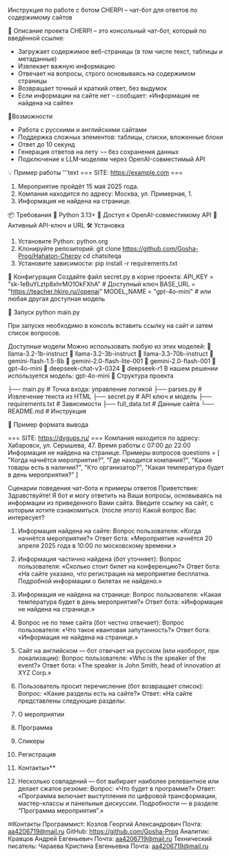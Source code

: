 Инструкция по работе с ботом
CHERPI – чат-бот для ответов по содержимому сайтов

📌 Описание проекта
CHERPI – это консольный чат-бот, который по введённой ссылке:
- Загружает содержимое веб-страницы (в том числе текст, таблицы и метаданные)
- Извлекает важную информацию
- Отвечает на вопросы, строго основываясь на содержимом страницы
- Возвращает точный и краткий ответ, без выдумок
- Если информации на сайте нет – сообщает: «Информация не найдена на сайте»

Возможности
- Работа с русскими и английскими сайтами
- Поддержка сложных элементов: таблицы, списки, вложенные блоки
- Ответ до 10 секунд
- Генерация ответов на лету ¬– без сохранения данных
- Подключение к LLM-моделям через OpenAI-совместимый API

💡 Пример работы
'''text
=== SITE: https://example.com ===
1. Мероприятие пройдёт 15 мая 2025 года.
2. Компания находится по адресу: Москва, ул. Примерная, 1.
3. Информация не найдена на странице.

📦 Требования
 Python 3.13+
 Доступ к OpenAI-совместимому API
 Активный API-ключ и URL
🛠 Установка
1. Установите Python: python.org
2. Клонируйте репозиторий:
git clone https://github.com/Gosha-Prog/Hahaton-Cherpy
cd chatsiteqa
3. Установите зависимости:
pip install -r requirements.txt

🔐 Конфигурация
Создайте файл secret.py в корне проекта:
API_KEY = "sk-1eBuYLztp8xhrMO1OkFXhA" # Доступный ключ
BASE_URL = "https://teacher.hkiro.ru//openai"
MODEL_NAME = "gpt-4o-mini"  # или любая другая доступная модель

🚀 Запуск
python main.py

При запуске необходимо в консоль вставить ссылку на сайт и затем список вопросов.

Доступные модели
Можно использовать любую из этих моделей:
 llama-3.2-1b-instruct
 llama-3.2-3b-instruct
 llama-3.3-70b-instruct
 gemini-flash-1.5-8b
 gemini-2.0-flash-lite-001
 gemini-2.0-flash-001
 gpt-4o-mini
 deepseek-chat-v3-0324
 deepseek-r1
В нашем решении используется модель: gpt-4o-mini
📁 Структура проекта

├── main.py             # Точка входа: управление логикой
├── parses.py           # Извлечение текста из HTML
├── secret.py           # API ключ и модель
├── requirements.txt    # Зависимости
├── full_data.txt          # Данные сайта
└── README.md           # Инструкция

📌 Пример формата вывода

=== SITE: https://dvgups.ru/ ===
Компания находится по адресу: Хабаровск, ул. Серышева, 47.
Время работы с 07:00 до 22:00
Информация не найдена на странице.
Примеры вопросов
questions = [
    "Когда начнётся мероприятие?",
    "Где находится компания?",
    "Какие товары есть в наличии?",
    "Кто организатор?",
    "Какая температура будет в день мероприятия?"
]



Сценарии поведения чат-бота и примеры ответов
Приветствие: Здравствуйте! Я бот и могу ответить на Ваши вопросы, основываясь на информации из приведенного Вами сайта.
 Введите ссылку на сайт, с которым хотите ознакомиться. (после этого) 
 Какой вопрос Вас интересует?

1. Информация найдена на сайте:
Вопрос пользователя:
«Когда начнётся мероприятие?»
Ответ бота:
«Мероприятие начнётся 20 апреля 2025 года в 10:00 по московскому времени.»

2. Информация частично найдена (бот уточняет):
Вопрос пользователя:
«Сколько стоит билет на конференцию?»
Ответ бота:
«На сайте указано, что регистрация на мероприятие бесплатна. Подробной информации о билетах не найдено.»

3. Информация не найдена на странице:
Вопрос пользователя:
«Какая температура будет в день мероприятия?»
Ответ бота:
«Информация не найдена на странице.»

4. Вопрос не по теме сайта (бот честно отвечает):
Вопрос пользователя:
«Что такое квантовая запутанность?»
Ответ бота:
«Информация не найдена на странице.»

5. Сайт на английском — бот отвечает на русском (или наоборот, при локализации):
Вопрос пользователя:
«Who is the speaker of the event?»
Ответ бота:
«The speaker is John Smith, head of innovation at XYZ Corp.»

6. Пользователь просит перечисление (бот возвращает список):
Вопрос:
«Какие разделы есть на сайте?»
Ответ:
«На сайте представлены следующие разделы:
1. О мероприятии
2. Программа
3. Спикеры
4. Регистрация
5. Контакты»**

7. Несколько совпадений — бот выбирает наиболее релевантное или делает сжатое резюме:
Вопрос:
«Что будет в программе?»
Ответ:
«Программа включает выступления по цифровой трансформации, мастер-классы и панельные дискуссии. Подробности — в разделе “Программа мероприятия”.»


✉Контакты
Программист: Козлов Георгий Александрович
Почта: aa4206719@mail.ru
GitHub: https://github.com/Gosha-Prog
Аналитик: Кравцов Андрей Евгеньевич
Почта: aa4206719@mail.ru
Технический писатель: Чараева Кристина Евгеньевна
Почта: aa4206719@mail.ru

